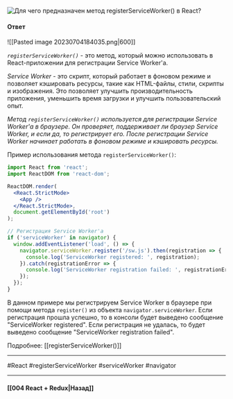 ![Для чего предназначен метод `registerServiceWorker()` в React?](https://youtu.be/GZUy2i6QN7o?t=665)

#### Ответ

![[Pasted image 20230704184035.png|600]]

*`registerServiceWorker()`* - это метод, который можно использовать в React-приложении для регистрации Service Worker'а.

*Service Worker* - это скрипт, который работает в фоновом режиме и позволяет кэшировать ресурсы, такие как HTML-файлы, стили, скрипты и изображения. Это позволяет улучшить производительность приложения, уменьшить время загрузки и улучшить пользовательский опыт.

*Метод `registerServiceWorker()` используется для регистрации Service Worker'а в браузере. Он проверяет, поддерживает ли браузер Service Worker, и если да, то регистрирует его. После регистрации Service Worker начинает работать в фоновом режиме и кэшировать ресурсы.*

Пример использования метода `registerServiceWorker()`:

```jsx
import React from 'react';
import ReactDOM from 'react-dom';

ReactDOM.render(
  <React.StrictMode>
    <App />
  </React.StrictMode>,
  document.getElementById('root')
);

// Регистрация Service Worker'а
if ('serviceWorker' in navigator) {
  window.addEventListener('load', () => {
    navigator.serviceWorker.register('/sw.js').then(registration => {
      console.log('ServiceWorker registered: ', registration);
    }).catch(registrationError => {
      console.log('ServiceWorker registration failed: ', registrationError);
    });
  });
}
```

В данном примере мы регистрируем Service Worker в браузере при помощи метода `register()` из объекта `navigator.serviceWorker`. Если регистрация прошла успешно, то в консоли будет выведено сообщение "ServiceWorker registered". Если регистрация не удалась, то будет выведено сообщение "ServiceWorker registration failed".

Подробнее: [[registerServiceWorker()]]

____
#React #registerServiceWorker #serviceWorker #navigator 

____

#### [[004 React + Redux|Назад]]
